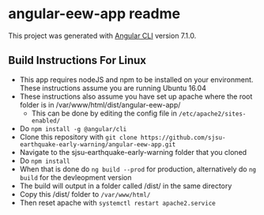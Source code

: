 # angular-eew-app readme

This project was generated with [Angular CLI](https://github.com/angular/angular-cli) version 7.1.0.

## Build Instructions For Linux
* This app requires nodeJS and npm to be installed on your environment. These instructions assume you are running Ubuntu 16.04
* These instructions also assume you have set up apache where the root folder is in /var/www/html/dist/angular-eew-app/
  * This can be done by editing the config file in `/etc/apache2/sites-enabled/`
* Do `npm install -g @angular/cli`
* Clone this repository with `git clone https://github.com/sjsu-earthquake-early-warning/angular-eew-app.git`
* Navigate to the sjsu-earthquake-early-warning folder that you cloned
* Do `npm install`
* When that is done do `ng build --prod` for production, alternatively do `ng build` for the devleopment version
* The build will output in a folder called /dist/ in the same directory
* Copy this /dist/ folder to `/var/www/html/`
* Then reset apache with `systemctl restart apache2.service`
